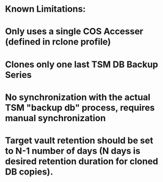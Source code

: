 # Known Limitations:
#
# Only uses a single COS Accesser (defined in rclone profile)
# Clones only one last TSM DB Backup Series
# No synchronization with the actual TSM "backup db" process, requires manual synchronization
# Target vault retention should be set to N-1 number of days (N days is desired retention duration for cloned DB copies).
